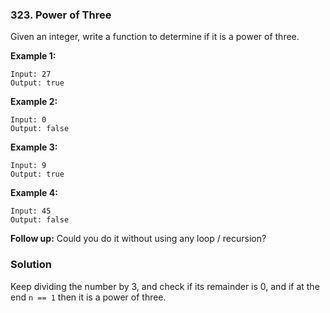 ### 323. Power of Three

Given an integer, write a function to determine if it is a power of three.

**Example 1:**
```
Input: 27
Output: true
```

**Example 2:**
```
Input: 0
Output: false
```

**Example 3:**
```
Input: 9
Output: true
```

**Example 4:**
```
Input: 45
Output: false
```

**Follow up:**
Could you do it without using any loop / recursion?

### Solution
Keep dividing the number by 3, and check if its remainder is 0, and if at the end `n == 1` then it is a power of three.